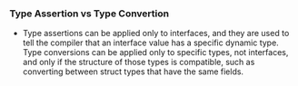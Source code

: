 ### Type Assertion vs Type Convertion

* Type assertions can be applied only to interfaces, and they are used to tell the compiler that an interface value has a specific dynamic type. Type conversions can be applied only to specific types, not interfaces, and only if the structure of those types is compatible, such as converting between struct types that have the same fields.